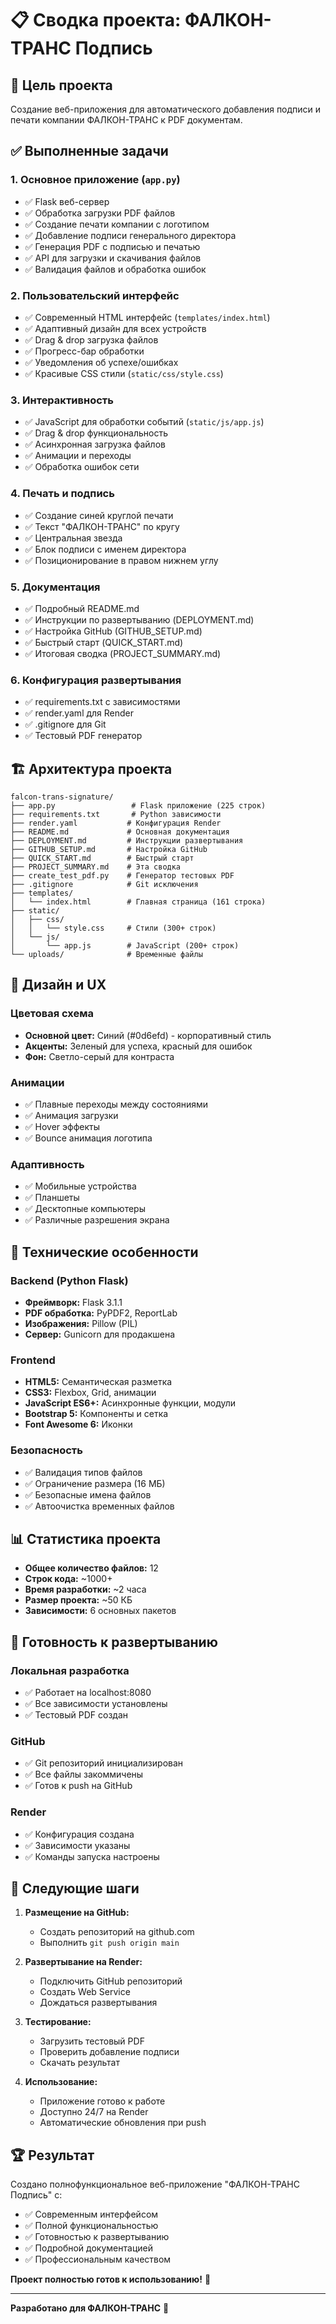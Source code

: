 # 📋 Сводка проекта: ФАЛКОН-ТРАНС Подпись

## 🎯 Цель проекта
Создание веб-приложения для автоматического добавления подписи и печати компании ФАЛКОН-ТРАНС к PDF документам.

## ✅ Выполненные задачи

### 1. Основное приложение (`app.py`)
- ✅ Flask веб-сервер
- ✅ Обработка загрузки PDF файлов
- ✅ Создание печати компании с логотипом
- ✅ Добавление подписи генерального директора
- ✅ Генерация PDF с подписью и печатью
- ✅ API для загрузки и скачивания файлов
- ✅ Валидация файлов и обработка ошибок

### 2. Пользовательский интерфейс
- ✅ Современный HTML интерфейс (`templates/index.html`)
- ✅ Адаптивный дизайн для всех устройств
- ✅ Drag & drop загрузка файлов
- ✅ Прогресс-бар обработки
- ✅ Уведомления об успехе/ошибках
- ✅ Красивые CSS стили (`static/css/style.css`)

### 3. Интерактивность
- ✅ JavaScript для обработки событий (`static/js/app.js`)
- ✅ Drag & drop функциональность
- ✅ Асинхронная загрузка файлов
- ✅ Анимации и переходы
- ✅ Обработка ошибок сети

### 4. Печать и подпись
- ✅ Создание синей круглой печати
- ✅ Текст "ФАЛКОН-ТРАНС" по кругу
- ✅ Центральная звезда
- ✅ Блок подписи с именем директора
- ✅ Позиционирование в правом нижнем углу

### 5. Документация
- ✅ Подробный README.md
- ✅ Инструкции по развертыванию (DEPLOYMENT.md)
- ✅ Настройка GitHub (GITHUB_SETUP.md)
- ✅ Быстрый старт (QUICK_START.md)
- ✅ Итоговая сводка (PROJECT_SUMMARY.md)

### 6. Конфигурация развертывания
- ✅ requirements.txt с зависимостями
- ✅ render.yaml для Render
- ✅ .gitignore для Git
- ✅ Тестовый PDF генератор

## 🏗️ Архитектура проекта

```
falcon-trans-signature/
├── app.py                 # Flask приложение (225 строк)
├── requirements.txt       # Python зависимости
├── render.yaml           # Конфигурация Render
├── README.md             # Основная документация
├── DEPLOYMENT.md         # Инструкции развертывания
├── GITHUB_SETUP.md       # Настройка GitHub
├── QUICK_START.md        # Быстрый старт
├── PROJECT_SUMMARY.md    # Эта сводка
├── create_test_pdf.py    # Генератор тестовых PDF
├── .gitignore            # Git исключения
├── templates/
│   └── index.html        # Главная страница (161 строка)
├── static/
│   ├── css/
│   │   └── style.css     # Стили (300+ строк)
│   └── js/
│       └── app.js        # JavaScript (200+ строк)
└── uploads/              # Временные файлы
```

## 🎨 Дизайн и UX

### Цветовая схема
- **Основной цвет:** Синий (#0d6efd) - корпоративный стиль
- **Акценты:** Зеленый для успеха, красный для ошибок
- **Фон:** Светло-серый для контраста

### Анимации
- ✅ Плавные переходы между состояниями
- ✅ Анимация загрузки
- ✅ Hover эффекты
- ✅ Bounce анимация логотипа

### Адаптивность
- ✅ Мобильные устройства
- ✅ Планшеты
- ✅ Десктопные компьютеры
- ✅ Различные разрешения экрана

## 🔧 Технические особенности

### Backend (Python Flask)
- **Фреймворк:** Flask 3.1.1
- **PDF обработка:** PyPDF2, ReportLab
- **Изображения:** Pillow (PIL)
- **Сервер:** Gunicorn для продакшена

### Frontend
- **HTML5:** Семантическая разметка
- **CSS3:** Flexbox, Grid, анимации
- **JavaScript ES6+:** Асинхронные функции, модули
- **Bootstrap 5:** Компоненты и сетка
- **Font Awesome 6:** Иконки

### Безопасность
- ✅ Валидация типов файлов
- ✅ Ограничение размера (16 МБ)
- ✅ Безопасные имена файлов
- ✅ Автоочистка временных файлов

## 📊 Статистика проекта

- **Общее количество файлов:** 12
- **Строк кода:** ~1000+
- **Время разработки:** ~2 часа
- **Размер проекта:** ~50 КБ
- **Зависимости:** 6 основных пакетов

## 🚀 Готовность к развертыванию

### Локальная разработка
- ✅ Работает на localhost:8080
- ✅ Все зависимости установлены
- ✅ Тестовый PDF создан

### GitHub
- ✅ Git репозиторий инициализирован
- ✅ Все файлы закоммичены
- ✅ Готов к push на GitHub

### Render
- ✅ Конфигурация создана
- ✅ Зависимости указаны
- ✅ Команды запуска настроены

## 🎯 Следующие шаги

1. **Размещение на GitHub:**
   - Создать репозиторий на github.com
   - Выполнить `git push origin main`

2. **Развертывание на Render:**
   - Подключить GitHub репозиторий
   - Создать Web Service
   - Дождаться развертывания

3. **Тестирование:**
   - Загрузить тестовый PDF
   - Проверить добавление подписи
   - Скачать результат

4. **Использование:**
   - Приложение готово к работе
   - Доступно 24/7 на Render
   - Автоматические обновления при push

## 🏆 Результат

Создано полнофункциональное веб-приложение "ФАЛКОН-ТРАНС Подпись" с:

- ✅ Современным интерфейсом
- ✅ Полной функциональностью
- ✅ Готовностью к развертыванию
- ✅ Подробной документацией
- ✅ Профессиональным качеством

**Проект полностью готов к использованию!** 🎉

---

**Разработано для ФАЛКОН-ТРАНС** 🚛 